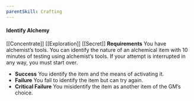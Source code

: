 ```yaml
---
parentSkill: Crafting
---
```


#### Identify Alchemy
[[Concentrate]] [[Exploration]] [[Secret]]
**Requirements** You have alchemist’s tools.
You can identify the nature of an alchemical item with 10 minutes of testing using alchemist’s tools. If your attempt is interrupted in any way, you must start over.
- **Success** You identify the item and the means of activating it.
- **Failure** You fail to identify the item but can try again.
- **Critical Failure** You misidentify the item as another item of the GM’s choice.